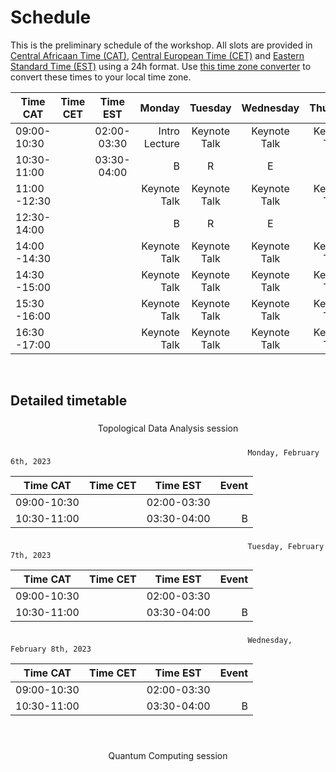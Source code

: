 # Schedule

This is the preliminary schedule of the workshop. All slots are provided
in [Central Africaan Time (CAT)](https://en.wikipedia.org/wiki/Central_Africa_Time#:~:text=Central%20Africa%20Time%20is%20two,and%20Central%20European%20Summer%20Time.), [Central European Time (CET)](https://en.wikipedia.org/wiki/Central_European_Time) and [Eastern Standard Time (EST)](https://en.wikipedia.org/wiki/Eastern_Time_Zone) using a 24h format. Use [this time zone converter](https://www.thetimezoneconverter.com) to convert
these times to your local time zone.

<div align="center">
    
| Time CAT |  Time CET| Time EST   |  Monday | Tuesday  | Wednesday | Thursday | Friday |
|----------|----------|:----------:|--------:|:--------:|:---------:|:--------:|:------:|
| 09:00-10:30    |   |   02:00-03:30       | Intro Lecture   | Keynote Talk    | Keynote Talk    | Keynote Talk   | Keynote Talk | 
|  10:30-11:00   |  | 03:30-04:00           |    B     | R    | E     | A    | K  |
|  11:00 -12:30   |  | |  Keynote Talk | Keynote Talk | Keynote Talk |Keynote Talk | Keynote Talk |
|   12:30-14:00   |  |  |   B     | R    | E     | A    | K  |
|  14:00 -14:30   |  | |  Keynote Talk | Keynote Talk | Keynote Talk |Keynote Talk | Keynote Talk |
|  14:30 -15:00   |  | |  Keynote Talk | Keynote Talk | Keynote Talk |Keynote Talk | Keynote Talk |
|  15:30 -16:00   |  | |  Keynote Talk | Keynote Talk | Keynote Talk |Keynote Talk | Keynote Talk |
|  16:30 -17:00   |  | |  Keynote Talk | Keynote Talk | Keynote Talk |Keynote Talk | Keynote Talk |

</div>

&nbsp;
&nbsp;
&nbsp;
&nbsp;
&NewLine;
&NewLine;


## Detailed timetable


### 

<div align="center">
  Topological Data Analysis session
</div>

#####                                                      
                                                         Monday, February 6th, 2023


<div align="center">
    
| Time CAT |  Time CET| Time EST   | Event |  
|----------|----------|:----------:|--------:|
| 09:00-10:30    |   |   02:00-03:30       |   
|  10:30-11:00   |  | 03:30-04:00           |    B     |



</div>


#####                                                      
                                                         Tuesday, February 7th, 2023
                                                         
                              
<div align="center">
    
| Time CAT |  Time CET| Time EST   | Event |  
|----------|----------|:----------:|--------:|
| 09:00-10:30    |   |   02:00-03:30       |   
|  10:30-11:00   |  | 03:30-04:00           |    B     |



</div>

                                                         
  #####                                                      
                                                         Wednesday, February 8th, 2023             
                                                         
                                                         
<div align="center">
    
| Time CAT |  Time CET| Time EST   | Event |  
|----------|----------|:----------:|--------:|
| 09:00-10:30    |   |   02:00-03:30       |   
|  10:30-11:00   |  | 03:30-04:00           |    B     |



</div>






&nbsp;
&nbsp;
&nbsp;
&nbsp;
&NewLine;
&NewLine;


### 

<div align="center">
   Quantum Computing session
</div>







    
